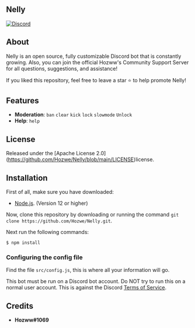 ## Nelly

 [![Discord](https://img.shields.io/discord/792957761494712360.svg?label=&logo=discord&logoColor=ffffff&color=7389D8&labelColor=6A7EC2)](https://discord.gg/qrJU8amZFz)

</div>

## About
Nelly is an open source, fully customizable Discord bot that is constantly growing. Also, you can join the official Hozww's Community Support Server for all questions, suggestions, and assistance! 

If you liked this repository, feel free to leave a star ⭐ to help promote Nelly!

## Features

*   **Moderation**:  `ban`  `clear`  `kick`  `lock`  `slowmode`  `Unlock`
*   **Help**:  `help`

## License
Released under the [Apache License 2.0] (https://github.com/Hozwe/Nelly/blob/main/LICENSE)license.

## Installation

First of all, make sure you have downloaded:
* [Node.js](https://nodejs.org/en/). (Version 12 or higher)

Now, clone this repository by
downloading or running the command `git clone https://github.com/Hozwe/Nelly.git`.

Next run the following commands:
```
$ npm install
```
### Configuring the config file

Find the file `src/config.js`, this is where all your information will go.

This bot must be run on a Discord bot account. Do NOT try to run this on a normal user account. This is against the Discord [Terms of Service](https://discord.com/terms).

## Credits

* **Hozww#1069** 
